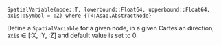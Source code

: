 ```
SpatialVariable(node::T, lowerbound::Float64, upperbound::Float64, axis::Symbol = :Z) where {T<:Asap.AbstractNode}
```

Define a `SpatialVariable` for a given node, in a given Cartesian direction, `axis` ∈ [:X, :Y, :Z] and default value is set to 0.
